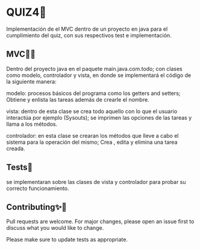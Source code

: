 # QUIZ4🧵

Implementación de el MVC dentro de un proyecto en java para el cumplimiento del quiz, con sus respectivos test e implementación. 

## MVC🤷‍♂️
Dentro del proyecto java en el paquete main.java.com.todo; con clases como modelo, controlador y vista, en donde se implementará el código de la siguiente manera: 

modelo: procesos básicos del programa como los getters and setters; Obtiene y enlista las tareas además de crearle el nombre. 

vista: dentro de esta clase se crea todo aquello con lo que el usuario interactúa por ejemplo (Sysouts); se imprimen las opciones de las tareas y llama a los métodos. 

controlador: en esta clase se crearan los métodos que lleve a cabo el sistema para la operación del mismo; Crea , edita y elimina una tarea creada.


## Tests🎯
se implementaran sobre las clases de vista y controlador para probar su correcto funcionamiento. 

## Contributing✨🎉

Pull requests are welcome. For major changes, please open an issue first
to discuss what you would like to change.

Please make sure to update tests as appropriate.
